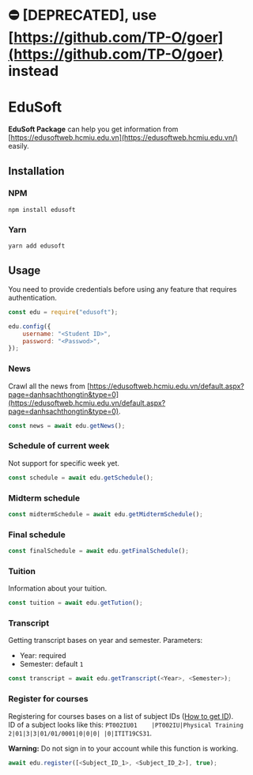 # :no_entry: [DEPRECATED], use [https://github.com/TP-O/goer](https://github.com/TP-O/goer) instead

# EduSoft

**EduSoft Package** can help you get information from [https://edusoftweb.hcmiu.edu.vn](https://edusoftweb.hcmiu.edu.vn/) easily.

## Installation
### NPM
    npm install edusoft
### Yarn
    yarn add edusoft

## Usage
You need to provide credentials before using any feature that requires authentication.
```js
const edu = require("edusoft");

edu.config({
    username: "<Student ID>",
    password: "<Passwod>",
});
```
### News
Crawl all the news from [https://edusoftweb.hcmiu.edu.vn/default.aspx?page=danhsachthongtin&type=0](https://edusoftweb.hcmiu.edu.vn/default.aspx?page=danhsachthongtin&type=0).
```js
const news = await edu.getNews();
```
### Schedule of current week
Not support for specific week yet.
```js
const schedule = await edu.getSchedule();
```
### Midterm schedule
```js
const midtermSchedule = await edu.getMidtermSchedule();
```
### Final schedule
```js
const finalSchedule = await edu.getFinalSchedule();
```
### Tuition
Information about your tuition.
```js
const tuition = await edu.getTution();
```
### Transcript
Getting transcript bases on year and semester.
Parameters:
- Year: required
- Semester:  default `1`
```js
const transcript = await edu.getTranscript(<Year>, <Semester>);
```
### Register for courses
Registering for courses bases on a list of subject IDs ([How to get ID](https://youtu.be/nPnCHI7AVZg)).  
ID of a subject looks like this: `PT002IU01    |PT002IU|Physical Training 2|01|3|3|01/01/0001|0|0|0| |0|ITIT19CS31`.  

**Warning:** Do not sign in to your account while this function is working.
```js
await edu.register([<Subject_ID_1>, <Subject_ID_2>], true);
```
